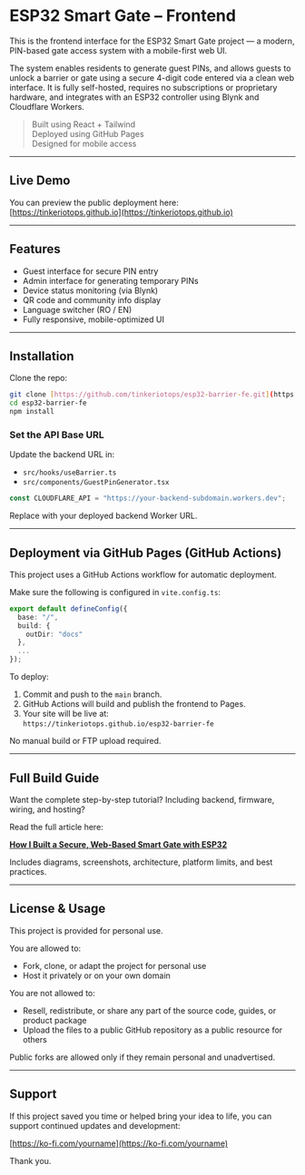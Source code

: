 # ESP32 Smart Gate – Frontend

This is the frontend interface for the ESP32 Smart Gate project — a modern, PIN-based gate access system with a mobile-first web UI.

The system enables residents to generate guest PINs, and allows guests to unlock a barrier or gate using a secure 4-digit code entered via a clean web interface. It is fully self-hosted, requires no subscriptions or proprietary hardware, and integrates with an ESP32 controller using Blynk and Cloudflare Workers.

> Built using React + Tailwind  
> Deployed using GitHub Pages  
> Designed for mobile access

---

## Live Demo

You can preview the public deployment here:  
[https://tinkeriotops.github.io](https://tinkeriotops.github.io)

---

## Features

- Guest interface for secure PIN entry
- Admin interface for generating temporary PINs
- Device status monitoring (via Blynk)
- QR code and community info display
- Language switcher (RO / EN)
- Fully responsive, mobile-optimized UI

---

## Installation

Clone the repo:

```bash
git clone [https://github.com/tinkeriotops/esp32-barrier-fe.git](https://github.com/tinkeriotops/tinkeriotops.github.io.git)
cd esp32-barrier-fe
npm install
```

### Set the API Base URL

Update the backend URL in:

- `src/hooks/useBarrier.ts`
- `src/components/GuestPinGenerator.tsx`

```ts
const CLOUDFLARE_API = "https://your-backend-subdomain.workers.dev";
```

Replace with your deployed backend Worker URL.

---

## Deployment via GitHub Pages (GitHub Actions)

This project uses a GitHub Actions workflow for automatic deployment.

Make sure the following is configured in `vite.config.ts`:

```ts
export default defineConfig({
  base: "/",
  build: {
    outDir: "docs"
  },
  ...
});
```

To deploy:

1. Commit and push to the `main` branch.
2. GitHub Actions will build and publish the frontend to Pages.
3. Your site will be live at:  
   `https://tinkeriotops.github.io/esp32-barrier-fe`

No manual build or FTP upload required.

---

## Full Build Guide

Want the complete step-by-step tutorial? Including backend, firmware, wiring, and hosting?

Read the full article here:

**[How I Built a Secure, Web-Based Smart Gate with ESP32](https://tinkeriot.com/esp32-smart-gate-access)**

Includes diagrams, screenshots, architecture, platform limits, and best practices.

---

## License & Usage

This project is provided for personal use.

You are allowed to:

- Fork, clone, or adapt the project for personal use
- Host it privately or on your own domain

You are not allowed to:

- Resell, redistribute, or share any part of the source code, guides, or product package
- Upload the files to a public GitHub repository as a public resource for others

Public forks are allowed only if they remain personal and unadvertised.

---

## Support

If this project saved you time or helped bring your idea to life, you can support continued updates and development:

[https://ko-fi.com/yourname](https://ko-fi.com/yourname)

Thank you.
